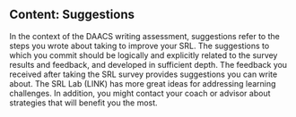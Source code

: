 ## Content: Suggestions

In the context of the DAACS writing assessment, suggestions refer to the steps you wrote about taking to improve your SRL. The suggestions to which you commit should be logically and explicitly related to the survey results and feedback, and developed in sufficient depth. The feedback you received after taking the SRL survey provides suggestions you can write about. The SRL Lab (LINK) has more great ideas for addressing learning challenges. In addition, you might contact your coach or advisor about strategies that will benefit you the most.
